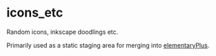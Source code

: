 # icons_etc

Random icons, inkscape doodlings etc. 

Primarily used as a static staging area for merging into [elementaryPlus](https://github.com/mank319/elementaryPlus). 
